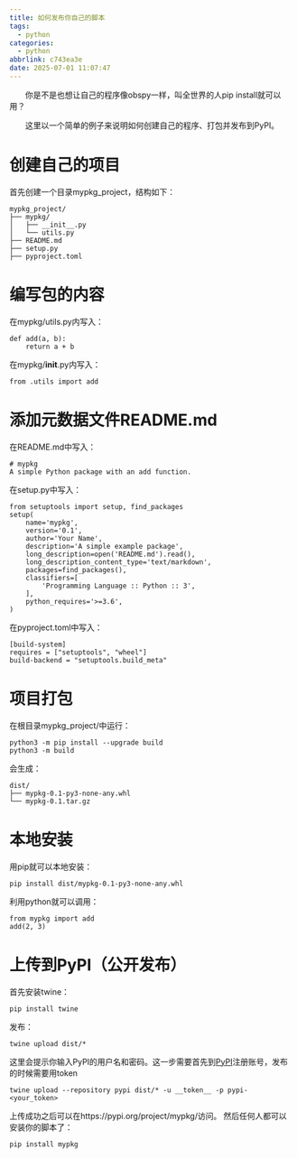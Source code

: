 ```yaml
---
title: 如何发布你自己的脚本
tags:
  - python
categories:
  - python
abbrlink: c743ea3e
date: 2025-07-01 11:07:47
---
```

&emsp;&emsp;你是不是也想让自己的程序像obspy一样，叫全世界的人pip install就可以用？
<!--less-->
&emsp;&emsp;这里以一个简单的例子来说明如何创建自己的程序、打包并发布到PyPI。
# 创建自己的项目
首先创建一个目录mypkg_project，结构如下：
```
mypkg_project/
├── mypkg/
│   ├── __init__.py
│   └── utils.py
├── README.md
├── setup.py
├── pyproject.toml
```
# 编写包的内容
在mypkg/utils.py内写入：
```
def add(a, b):
    return a + b
```
在mypkg/__init__.py内写入：
```
from .utils import add
```
# 添加元数据文件README.md
在README.md中写入：
```
# mypkg
A simple Python package with an add function.
```
在setup.py中写入：
```
from setuptools import setup, find_packages
setup(
    name='mypkg',
    version='0.1',
    author='Your Name',
    description='A simple example package',
    long_description=open('README.md').read(),
    long_description_content_type='text/markdown',
    packages=find_packages(),
    classifiers=[
        'Programming Language :: Python :: 3',
    ],
    python_requires='>=3.6',
)
```
在pyproject.toml中写入：
```
[build-system]
requires = ["setuptools", "wheel"]
build-backend = "setuptools.build_meta"
```
# 项目打包
在根目录mypkg_project/中运行：
```
python3 -m pip install --upgrade build
python3 -m build
```
会生成：
```
dist/
├── mypkg-0.1-py3-none-any.whl
└── mypkg-0.1.tar.gz
```
# 本地安装
用pip就可以本地安装：
```
pip install dist/mypkg-0.1-py3-none-any.whl
```
利用python就可以调用：
```
from mypkg import add
add(2, 3)
```
# 上传到PyPI（公开发布）
首先安装twine：
```
pip install twine
```
发布：
```
twine upload dist/*
```
这里会提示你输入PyPI的用户名和密码。这一步需要首先到[PyPI](https://pypi.org/account/register/)注册账号，发布的时候需要用token
```
twine upload --repository pypi dist/* -u __token__ -p pypi-<your_token>
```
上传成功之后可以在https://pypi.org/project/mypkg/访问。
然后任何人都可以安装你的脚本了：
```
pip install mypkg
```

